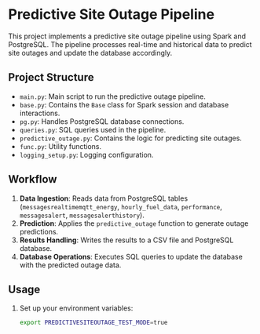 # Predictive Site Outage Pipeline

This project implements a predictive site outage pipeline using Spark and PostgreSQL. The pipeline processes real-time and historical data to predict site outages and update the database accordingly.

## Project Structure

- `main.py`: Main script to run the predictive outage pipeline.
- `base.py`: Contains the `Base` class for Spark session and database interactions.
- `pg.py`: Handles PostgreSQL database connections.
- `queries.py`: SQL queries used in the pipeline.
- `predictive_outage.py`: Contains the logic for predicting site outages.
- `func.py`: Utility functions.
- `logging_setup.py`: Logging configuration.

## Workflow

1. **Data Ingestion**: Reads data from PostgreSQL tables (`messagesrealtimemqtt_energy`, `hourly_fuel_data`, `performance`, `messagesalert`, `messagesalerthistory`).
2. **Prediction**: Applies the `predictive_outage` function to generate outage predictions.
3. **Results Handling**: Writes the results to a CSV file and PostgreSQL database.
4. **Database Operations**: Executes SQL queries to update the database with the predicted outage data.

## Usage

1. Set up your environment variables:
   ```sh
   export PREDICTIVESITEOUTAGE_TEST_MODE=true

